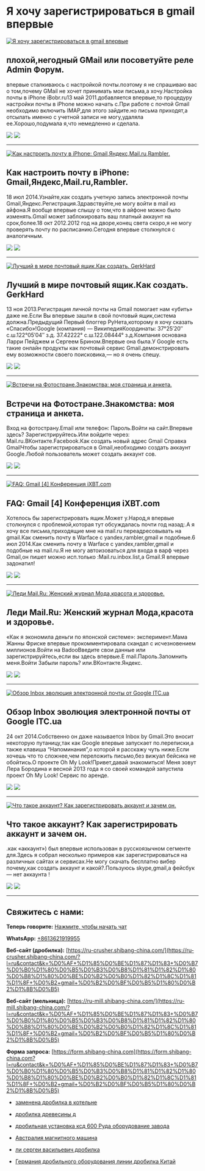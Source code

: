 # Я хочу зарегистрироваться в gmail впервые

<a href="https://swt.shibang-china.com/?l=ru&img&k=%D0%AF+%D1%85%D0%BE%D1%87%D1%83+%D0%B7%D0%B0%D1%80%D0%B5%D0%B3%D0%B8%D1%81%D1%82%D1%80%D0%B8%D1%80%D0%BE%D0%B2%D0%B0%D1%82%D1%8C%D1%81%D1%8F+%D0%B2+gmail+%D0%B2%D0%BF%D0%B5%D1%80%D0%B2%D1%8B%D0%B5" target="_blank">![Я хочу зарегистрироваться в gmail впервые](http://static.shibang-china.com/all-800x300/1276.jpg)</a>

## плохой,негодный GMail или посоветуйте реле Admin Форум.
впервые сталкиваюсь с настройкой почты.поэтому я не спрашиваю вас о том,почему GMail не хочет принимать мои письма,а хочу.Настройка почты в iPhone iBobr.ru13 май 2011.добавляется впервые,то процедуру настройки почты в iPhone можно начать с.При работе с почтой Gmail необходимо включить IMAP,для этого зайдите.но письма приходят,а отсылать именно с учетной записи не могу,удаляла ее.Хорошо,подумала я,что немедленно и сделала.


<a href="https://whatsapp.shibangsoft.com/WhatsApp.php" target="_blank" title="WhatsApp">![](http://static.shibang-china.com/icon/whatsapp.png)</a> <a href="https://swt.shibang-china.com/?l=ru&icon&k=%D0%AF+%D1%85%D0%BE%D1%87%D1%83+%D0%B7%D0%B0%D1%80%D0%B5%D0%B3%D0%B8%D1%81%D1%82%D1%80%D0%B8%D1%80%D0%BE%D0%B2%D0%B0%D1%82%D1%8C%D1%81%D1%8F+%D0%B2+gmail+%D0%B2%D0%BF%D0%B5%D1%80%D0%B2%D1%8B%D0%B5" target="_blank">![](http://static.shibang-china.com/icon/chat-ru.png)</a>

---

<a href="https://swt.shibang-china.com/?l=ru&img&k=%D0%AF+%D1%85%D0%BE%D1%87%D1%83+%D0%B7%D0%B0%D1%80%D0%B5%D0%B3%D0%B8%D1%81%D1%82%D1%80%D0%B8%D1%80%D0%BE%D0%B2%D0%B0%D1%82%D1%8C%D1%81%D1%8F+%D0%B2+gmail+%D0%B2%D0%BF%D0%B5%D1%80%D0%B2%D1%8B%D0%B5" target="_blank">![Как настроить почту в iPhone: Gmail,Яндекс,Mail.ru,Rambler.](http://static.shibang-china.com/all-800x300/1345.jpg)</a>

## Как настроить почту в iPhone: Gmail,Яндекс,Mail.ru,Rambler.
18 июл 2014.Узнайте,как создать учетную запись электронной почты Gmail,Яндекс.Регистрация.Здравствуйте,не могу войти в mail из айфона.Я вообще впервые слышу о том,что в айфоне можно было изменять.Gmail может заблокировать ваш платный аккаунт на срок,более.18 окт 2012.2012 год на дворе,конец света скоро,я не могу проверять почту по расписанию.Сегодня впервые столкнулся с аналогичным.


<a href="https://whatsapp.shibangsoft.com/WhatsApp.php" target="_blank" title="WhatsApp">![](http://static.shibang-china.com/icon/whatsapp.png)</a> <a href="https://swt.shibang-china.com/?l=ru&icon&k=%D0%AF+%D1%85%D0%BE%D1%87%D1%83+%D0%B7%D0%B0%D1%80%D0%B5%D0%B3%D0%B8%D1%81%D1%82%D1%80%D0%B8%D1%80%D0%BE%D0%B2%D0%B0%D1%82%D1%8C%D1%81%D1%8F+%D0%B2+gmail+%D0%B2%D0%BF%D0%B5%D1%80%D0%B2%D1%8B%D0%B5" target="_blank">![](http://static.shibang-china.com/icon/chat-ru.png)</a>

---

<a href="https://swt.shibang-china.com/?l=ru&img&k=%D0%AF+%D1%85%D0%BE%D1%87%D1%83+%D0%B7%D0%B0%D1%80%D0%B5%D0%B3%D0%B8%D1%81%D1%82%D1%80%D0%B8%D1%80%D0%BE%D0%B2%D0%B0%D1%82%D1%8C%D1%81%D1%8F+%D0%B2+gmail+%D0%B2%D0%BF%D0%B5%D1%80%D0%B2%D1%8B%D0%B5" target="_blank">![Лучший в мире почтовый ящик.Как создать. GerkHard](http://static.shibang-china.com/all-800x300/682.jpg)</a>

## Лучший в мире почтовый ящик.Как создать. GerkHard
13 ноя 2013.Регистрация личной почты на Gmail помогает нам «убить» даже не.Если Вы впервые зашли в свой почтовый ящик,система должна.Предыдущий Первый блоггер РуНета,которому я хочу сказать «Спасибо»!Google (компания) — ВикипедияКоординаты: 37°25′20″ с.ш.122°05′04″ з.д. 37.42222° с.ш.122.08444° з.д.Компания основана Ларри Пейджем и Сергеем Брином.Впервые она была.У Google есть такие онлайн продукты как почтовый сервис Gmail.демонстрировать ему возможности своего поисковика,— но я очень спешу.


<a href="https://whatsapp.shibangsoft.com/WhatsApp.php" target="_blank" title="WhatsApp">![](http://static.shibang-china.com/icon/whatsapp.png)</a> <a href="https://swt.shibang-china.com/?l=ru&icon&k=%D0%AF+%D1%85%D0%BE%D1%87%D1%83+%D0%B7%D0%B0%D1%80%D0%B5%D0%B3%D0%B8%D1%81%D1%82%D1%80%D0%B8%D1%80%D0%BE%D0%B2%D0%B0%D1%82%D1%8C%D1%81%D1%8F+%D0%B2+gmail+%D0%B2%D0%BF%D0%B5%D1%80%D0%B2%D1%8B%D0%B5" target="_blank">![](http://static.shibang-china.com/icon/chat-ru.png)</a>

---

<a href="https://swt.shibang-china.com/?l=ru&img&k=%D0%AF+%D1%85%D0%BE%D1%87%D1%83+%D0%B7%D0%B0%D1%80%D0%B5%D0%B3%D0%B8%D1%81%D1%82%D1%80%D0%B8%D1%80%D0%BE%D0%B2%D0%B0%D1%82%D1%8C%D1%81%D1%8F+%D0%B2+gmail+%D0%B2%D0%BF%D0%B5%D1%80%D0%B2%D1%8B%D0%B5" target="_blank">![Встречи на Фотостране.Знакомства: моя страница и анкета.](http://static.shibang-china.com/all-800x300/52.jpg)</a>

## Встречи на Фотостране.Знакомства: моя страница и анкета.
Вход на фотострану.Email или телефон: Пароль.Войти на сайт.Впервые здесь? Зарегистрируйтесь.Или войдите через: Mail.ru.ВКонтакте.Facebook.Как создать новый адрес Gmail Cправка GmailЧтобы зарегистрироваться в Gmail,необходимо создать аккаунт Google.Любой пользователь может создать аккаунт сов.


<a href="https://whatsapp.shibangsoft.com/WhatsApp.php" target="_blank" title="WhatsApp">![](http://static.shibang-china.com/icon/whatsapp.png)</a> <a href="https://swt.shibang-china.com/?l=ru&icon&k=%D0%AF+%D1%85%D0%BE%D1%87%D1%83+%D0%B7%D0%B0%D1%80%D0%B5%D0%B3%D0%B8%D1%81%D1%82%D1%80%D0%B8%D1%80%D0%BE%D0%B2%D0%B0%D1%82%D1%8C%D1%81%D1%8F+%D0%B2+gmail+%D0%B2%D0%BF%D0%B5%D1%80%D0%B2%D1%8B%D0%B5" target="_blank">![](http://static.shibang-china.com/icon/chat-ru.png)</a>

---

<a href="https://swt.shibang-china.com/?l=ru&img&k=%D0%AF+%D1%85%D0%BE%D1%87%D1%83+%D0%B7%D0%B0%D1%80%D0%B5%D0%B3%D0%B8%D1%81%D1%82%D1%80%D0%B8%D1%80%D0%BE%D0%B2%D0%B0%D1%82%D1%8C%D1%81%D1%8F+%D0%B2+gmail+%D0%B2%D0%BF%D0%B5%D1%80%D0%B2%D1%8B%D0%B5" target="_blank">![FAQ: Gmail [4] Конференция iXBT.com](http://static.shibang-china.com/all-800x300/1471.jpg)</a>

## FAQ: Gmail [4] Конференция iXBT.com
Хотелось бы зарегистрировать ящик.Может у.Народ,я впервые столкнулся с проблемой,которая тут обсуждалась почти год назад:.А я хочу все письма,приходящие мне на mail.ru переадресовывать на gmail.Как сменить почту в Warface с yandex,rambler,gmail и подобные.6 июл 2014.Как сменить почту в Warface с yandex,rambler,gmail и подобные на mail.ru.Я не могу автоизоваться для входа в варф через Gmail,он пишет можно исп.только :Mail.ru.inbox.list,а Gmail.Я впервые задонатил!


<a href="https://whatsapp.shibangsoft.com/WhatsApp.php" target="_blank" title="WhatsApp">![](http://static.shibang-china.com/icon/whatsapp.png)</a> <a href="https://swt.shibang-china.com/?l=ru&icon&k=%D0%AF+%D1%85%D0%BE%D1%87%D1%83+%D0%B7%D0%B0%D1%80%D0%B5%D0%B3%D0%B8%D1%81%D1%82%D1%80%D0%B8%D1%80%D0%BE%D0%B2%D0%B0%D1%82%D1%8C%D1%81%D1%8F+%D0%B2+gmail+%D0%B2%D0%BF%D0%B5%D1%80%D0%B2%D1%8B%D0%B5" target="_blank">![](http://static.shibang-china.com/icon/chat-ru.png)</a>

---

<a href="https://swt.shibang-china.com/?l=ru&img&k=%D0%AF+%D1%85%D0%BE%D1%87%D1%83+%D0%B7%D0%B0%D1%80%D0%B5%D0%B3%D0%B8%D1%81%D1%82%D1%80%D0%B8%D1%80%D0%BE%D0%B2%D0%B0%D1%82%D1%8C%D1%81%D1%8F+%D0%B2+gmail+%D0%B2%D0%BF%D0%B5%D1%80%D0%B2%D1%8B%D0%B5" target="_blank">![Леди Mail.Ru: Женский журнал Мода,красота и здоровье.](http://static.shibang-china.com/all-800x300/377.jpg)</a>

## Леди Mail.Ru: Женский журнал Мода,красота и здоровье.
«Как я экономила деньги по японской системе»: эксперимент.Мама Жанны Фриске впервые прокомментировала скандал с исчезновением миллионов.Войти на BadooВведите свои данные или зарегистрируйтесь,если вы здесь впервые.E mail.Пароль.Запомнить меня.Войти Забыли пароль? или.ВКонтакте.Яндекс.


<a href="https://whatsapp.shibangsoft.com/WhatsApp.php" target="_blank" title="WhatsApp">![](http://static.shibang-china.com/icon/whatsapp.png)</a> <a href="https://swt.shibang-china.com/?l=ru&icon&k=%D0%AF+%D1%85%D0%BE%D1%87%D1%83+%D0%B7%D0%B0%D1%80%D0%B5%D0%B3%D0%B8%D1%81%D1%82%D1%80%D0%B8%D1%80%D0%BE%D0%B2%D0%B0%D1%82%D1%8C%D1%81%D1%8F+%D0%B2+gmail+%D0%B2%D0%BF%D0%B5%D1%80%D0%B2%D1%8B%D0%B5" target="_blank">![](http://static.shibang-china.com/icon/chat-ru.png)</a>

---

<a href="https://swt.shibang-china.com/?l=ru&img&k=%D0%AF+%D1%85%D0%BE%D1%87%D1%83+%D0%B7%D0%B0%D1%80%D0%B5%D0%B3%D0%B8%D1%81%D1%82%D1%80%D0%B8%D1%80%D0%BE%D0%B2%D0%B0%D1%82%D1%8C%D1%81%D1%8F+%D0%B2+gmail+%D0%B2%D0%BF%D0%B5%D1%80%D0%B2%D1%8B%D0%B5" target="_blank">![Обзор Inbox эволюция электронной почты от Google ITC.ua](http://static.shibang-china.com/all-800x300/718.jpg)</a>

## Обзор Inbox эволюция электронной почты от Google ITC.ua
24 окт 2014.Собственно он даже называется Inbox by Gmail.Это вносит некоторую путаницу,так как Google впервые запускает по.переписки,а также клавиша “Напоминания”,о которой я расскажу чуть ниже.Если хочешь что то сложнее,чем переложить письмо,без вижуал бейсика не обойтись.О проекте Oh My Look!Привет,давай знакомиться! Меня зовут Лера Бородина и весной 2013 года я со своей командой запустила проект Oh My Look! Сервис по аренде.


<a href="https://whatsapp.shibangsoft.com/WhatsApp.php" target="_blank" title="WhatsApp">![](http://static.shibang-china.com/icon/whatsapp.png)</a> <a href="https://swt.shibang-china.com/?l=ru&icon&k=%D0%AF+%D1%85%D0%BE%D1%87%D1%83+%D0%B7%D0%B0%D1%80%D0%B5%D0%B3%D0%B8%D1%81%D1%82%D1%80%D0%B8%D1%80%D0%BE%D0%B2%D0%B0%D1%82%D1%8C%D1%81%D1%8F+%D0%B2+gmail+%D0%B2%D0%BF%D0%B5%D1%80%D0%B2%D1%8B%D0%B5" target="_blank">![](http://static.shibang-china.com/icon/chat-ru.png)</a>

---

<a href="https://swt.shibang-china.com/?l=ru&img&k=%D0%AF+%D1%85%D0%BE%D1%87%D1%83+%D0%B7%D0%B0%D1%80%D0%B5%D0%B3%D0%B8%D1%81%D1%82%D1%80%D0%B8%D1%80%D0%BE%D0%B2%D0%B0%D1%82%D1%8C%D1%81%D1%8F+%D0%B2+gmail+%D0%B2%D0%BF%D0%B5%D1%80%D0%B2%D1%8B%D0%B5" target="_blank">![Что такое аккаунт? Как зарегистрировать аккаунт и зачем он.](http://static.shibang-china.com/all-800x300/121.jpg)</a>

## Что такое аккаунт? Как зарегистрировать аккаунт и зачем он.
.как «аккаунт») был впервые использован в русскоязычном сегменте для.Здесь я собрал несколько примеров как зарегистрироваться на различных сайтах и сервисах.Не могу скачать бесплатно вибер почему,как создать аккаунт и какой?.Пользуюсь skype,gmail,а фейсбук — нет аккаунта !

<a href="https://whatsapp.shibangsoft.com/WhatsApp.php" target="_blank" title="WhatsApp">![](http://static.shibang-china.com/icon/whatsapp.png)</a> <a href="https://swt.shibang-china.com/?l=ru&icon&k=%D0%AF+%D1%85%D0%BE%D1%87%D1%83+%D0%B7%D0%B0%D1%80%D0%B5%D0%B3%D0%B8%D1%81%D1%82%D1%80%D0%B8%D1%80%D0%BE%D0%B2%D0%B0%D1%82%D1%8C%D1%81%D1%8F+%D0%B2+gmail+%D0%B2%D0%BF%D0%B5%D1%80%D0%B2%D1%8B%D0%B5" target="_blank">![](http://static.shibang-china.com/icon/chat-ru.png)</a>

---
## Свяжитесь с нами:

**Теперь говорите:** [Нажмите, чтобы начать чат](https://swt.shibang-china.com?l=ru&contact&k=%D0%AF+%D1%85%D0%BE%D1%87%D1%83+%D0%B7%D0%B0%D1%80%D0%B5%D0%B3%D0%B8%D1%81%D1%82%D1%80%D0%B8%D1%80%D0%BE%D0%B2%D0%B0%D1%82%D1%8C%D1%81%D1%8F+%D0%B2+gmail+%D0%B2%D0%BF%D0%B5%D1%80%D0%B2%D1%8B%D0%B5)

**WhatsApp:**  [+8613621919955](https://whatsapp.shibangsoft.com/WhatsApp.php)

**Веб-сайт (дробилка):** [https://ru-crusher.shibang-china.com/](https://ru-crusher.shibang-china.com/?l=ru&contact&k=%D0%AF+%D1%85%D0%BE%D1%87%D1%83+%D0%B7%D0%B0%D1%80%D0%B5%D0%B3%D0%B8%D1%81%D1%82%D1%80%D0%B8%D1%80%D0%BE%D0%B2%D0%B0%D1%82%D1%8C%D1%81%D1%8F+%D0%B2+gmail+%D0%B2%D0%BF%D0%B5%D1%80%D0%B2%D1%8B%D0%B5)

**Веб-сайт (мельница):** [https://ru-mill.shibang-china.com/](https://ru-mill.shibang-china.com/?l=ru&contact&k=%D0%AF+%D1%85%D0%BE%D1%87%D1%83+%D0%B7%D0%B0%D1%80%D0%B5%D0%B3%D0%B8%D1%81%D1%82%D1%80%D0%B8%D1%80%D0%BE%D0%B2%D0%B0%D1%82%D1%8C%D1%81%D1%8F+%D0%B2+gmail+%D0%B2%D0%BF%D0%B5%D1%80%D0%B2%D1%8B%D0%B5)

**Форма запроса:** [https://form.shibang-china.com](https://form.shibang-china.com?l=ru&contact&k=%D0%AF+%D1%85%D0%BE%D1%87%D1%83+%D0%B7%D0%B0%D1%80%D0%B5%D0%B3%D0%B8%D1%81%D1%82%D1%80%D0%B8%D1%80%D0%BE%D0%B2%D0%B0%D1%82%D1%8C%D1%81%D1%8F+%D0%B2+gmail+%D0%B2%D0%BF%D0%B5%D1%80%D0%B2%D1%8B%D0%B5)

* [заменена дробилка в котельне](../91/%D0%B7%D0%B0%D0%BC%D0%B5%D0%BD%D0%B5%D0%BD%D0%B0%20%D0%B4%D1%80%D0%BE%D0%B1%D0%B8%D0%BB%D0%BA%D0%B0%20%D0%B2%20%D0%BA%D0%BE%D1%82%D0%B5%D0%BB%D1%8C%D0%BD%D0%B5.md)

* [дробилка древесины д](../93/%D0%B4%D1%80%D0%BE%D0%B1%D0%B8%D0%BB%D0%BA%D0%B0%20%D0%B4%D1%80%D0%B5%D0%B2%D0%B5%D1%81%D0%B8%D0%BD%D1%8B%20%D0%B4.md)

* [дробильная установка ксд 600 Руда оборудование завода](../98/%D0%B4%D1%80%D0%BE%D0%B1%D0%B8%D0%BB%D1%8C%D0%BD%D0%B0%D1%8F%20%D1%83%D1%81%D1%82%D0%B0%D0%BD%D0%BE%D0%B2%D0%BA%D0%B0%20%D0%BA%D1%81%D0%B4%20600%20%D0%A0%D1%83%D0%B4%D0%B0%20%D0%BE%D0%B1%D0%BE%D1%80%D1%83%D0%B4%D0%BE%D0%B2%D0%B0%D0%BD%D0%B8%D0%B5%20%D0%B7%D0%B0%D0%B2%D0%BE%D0%B4%D0%B0.md)

* [Австралия магнитного машина](../105/%D0%90%D0%B2%D1%81%D1%82%D1%80%D0%B0%D0%BB%D0%B8%D1%8F%20%D0%BC%D0%B0%D0%B3%D0%BD%D0%B8%D1%82%D0%BD%D0%BE%D0%B3%D0%BE%20%D0%BC%D0%B0%D1%88%D0%B8%D0%BD%D0%B0.md)

* [ли сергеи васильевич дробилка](../102/%D0%BB%D0%B8%20%D1%81%D0%B5%D1%80%D0%B3%D0%B5%D0%B8%20%D0%B2%D0%B0%D1%81%D0%B8%D0%BB%D1%8C%D0%B5%D0%B2%D0%B8%D1%87%20%D0%B4%D1%80%D0%BE%D0%B1%D0%B8%D0%BB%D0%BA%D0%B0.md)

* [Германия дробильного оборудования линии дробилка Китай](../92/%D0%93%D0%B5%D1%80%D0%BC%D0%B0%D0%BD%D0%B8%D1%8F%20%D0%B4%D1%80%D0%BE%D0%B1%D0%B8%D0%BB%D1%8C%D0%BD%D0%BE%D0%B3%D0%BE%20%D0%BE%D0%B1%D0%BE%D1%80%D1%83%D0%B4%D0%BE%D0%B2%D0%B0%D0%BD%D0%B8%D1%8F%20%D0%BB%D0%B8%D0%BD%D0%B8%D0%B8%20%D0%B4%D1%80%D0%BE%D0%B1%D0%B8%D0%BB%D0%BA%D0%B0%20%D0%9A%D0%B8%D1%82%D0%B0%D0%B9.md)